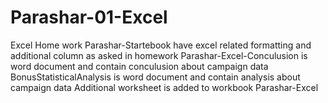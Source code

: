 # Parashar-01-Excel
Excel Home work
Parashar-Startebook have excel related formatting and additional column as asked in homework
Parashar-Excel-Conculusion is word document and contain conculusion about campaign data
BonusStatisticalAnalysis is word document and contain analysis about campaign data
Additional worksheet is added to workbook Parashar-Excel